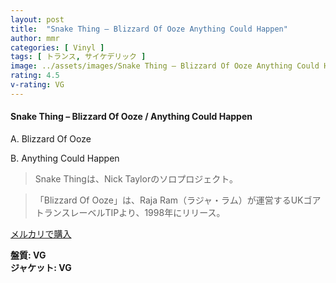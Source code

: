```yaml
---
layout: post
title:  "Snake Thing – Blizzard Of Ooze Anything Could Happen"
author: mmr
categories: [ Vinyl ]
tags: [ トランス, サイケデリック ]
image: ../assets/images/Snake Thing – Blizzard Of Ooze Anything Could Happen.jpg
rating: 4.5
v-rating: VG
---
```


#### Snake Thing – Blizzard Of Ooze / Anything Could Happen

A. Blizzard Of Ooze

B. Anything Could Happen

> Snake Thingは、Nick Taylorのソロプロジェクト。

> 「Blizzard Of Ooze」は、Raja Ram（ラジャ・ラム）が運営するUKゴアトランスレーベルTIPより、1998年にリリース。

[メルカリで購入](https://jp.mercari.com/item/m54118975071)

<div class="mt-4 mb-4 d-flex align-items-center">
<strong class="mr-1">盤質: VG</strong>
</div>
<div class="mt-4 mb-4 d-flex align-items-center">
<strong class="mr-1">ジャケット: VG</strong>
</div>
